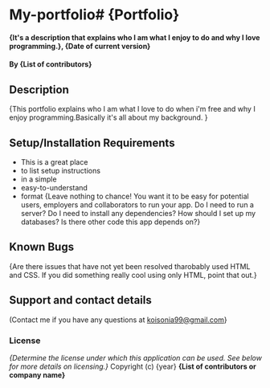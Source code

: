 # My-portfolio# {Portfolio}
#### {It's a description that explains who I am what I enjoy to do and why I love programming.}, {Date of current version}
#### By **{List of contributors}**
## Description
{This portfolio explains who I am what I love to do when i'm free and why I enjoy programming.Basically it's all about my background. }
## Setup/Installation Requirements
* This is a great place
* to list setup instructions
* in a simple
* easy-to-understand
* format
{Leave nothing to chance! You want it to be easy for potential users, employers and collaborators to run your app. Do I need to run a server? Do I need to install any dependencies? How should I set up my databases? Is there other code this app depends on?}
## Known Bugs
{Are there issues that have not yet been resolved tharobably used HTML and CSS. If you did something really cool using only HTML, point that out.}
## Support and contact details
(Contact me if you have any questions at koisonia99@gmail.com}
### License
*{Determine the license under which this application can be used.  See below for more details on licensing.}*
Copyright (c) {year} **{List of contributors or company name}**
  
